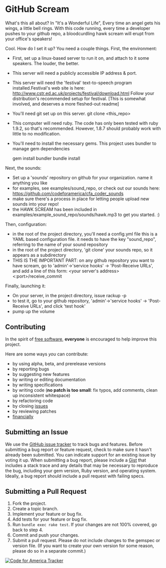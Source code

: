 # GitHub Scream

What's this all about?
In "It's a Wonderful Life", Every time an angel gets his wings, a little bell rings.
With this code running, every time a developer pushes to your github repo, a bloodcurdling hawk scream will erupt from your office's speakers!

Cool. How do I set it up?
You need a couple things. First, the environment:

* First, set up a linux-based server to run it on, and attach to it some speakers. The louder, the better.
* This server will need a publicly accessible IP address & port.
* This server will need the 'festival' text-to-speech program installed.Festival's web site is here: http://www.cstr.ed.ac.uk/projects/festival/download.html Follow your distribution's recommended setup for festival.
[This is somewhat involved, and deserves a more fleshed-out readme]
* You'll need git set up on this server.
    git clone <this_repo>
* This computer will need ruby. The code has only been tested with ruby 1.9.2, so that's recommended. However, 1.8.7 should probably work with little to no modification.
* You'll need to install the necessary gems. This project uses bundler to manage gem dependencies

    gem install bundler
    bundle install

Next, the sounds:
* Set up a 'sounds' repository on github for your organization. name it anything you like
* for examples, see examples/sound_repo, or check out our sounds here: https://github.com/codeforamerica/cfa_coder_sounds
* make sure there's a process in place for letting people upload new sounds into your repo!
* the HAWK SCREAM has been included in examples/example_sound_repo/sounds/hawk.mp3 to get you started. :)

Then, configuration:

* in the root of the project directory, you'll need a config.yml file this is a YAML based configuration file. it needs to have the key "sound_repo", referring to the name of your sound repository
* in the root of the project directory, 'git clone' your sounds repo, so it appears as a subdirectory
* THIS IS THE IMPORTANT PART: on any github repository you want to have scream, go to 'admin'->'service hooks' -> 'Post-Receive URLs', and add a line of this form:
		<your server's address><:port>/receive_commit

Finally, launching it:
* On your server, in the project directory, issue
  rackup -p <port>
* to test it, go to your github repository, 'admin'->'service hooks' -> 'Post-Receive URLs', and click 'test hook'
* pump up the volume

## Contributing
In the spirit of [free software][free-sw], **everyone** is encouraged to help
improve this project.

[free-sw]: http://www.fsf.org/licensing/essays/free-sw.html

Here are some ways *you* can contribute:

* by using alpha, beta, and prerelease versions
* by reporting bugs
* by suggesting new features
* by writing or editing documentation
* by writing specifications
* by writing code (**no patch is too small**: fix typos, add comments, clean up
  inconsistent whitespace)
* by refactoring code
* by closing [issues][]
* by reviewing patches
* [financially][]

[issues]: https://github.com/codeforamerica/Intersection/issues
[financially]: https://secure.codeforamerica.org/page/contribute

## <a name="issues"></a>Submitting an Issue
We use the [GitHub issue tracker][issues] to track bugs and features. Before
submitting a bug report or feature request, check to make sure it hasn't
already been submitted. You can indicate support for an existing issue by
voting it up. When submitting a bug report, please include a [Gist][] that
includes a stack trace and any details that may be necessary to reproduce the
bug, including your gem version, Ruby version, and operating system. Ideally, a
bug report should include a pull request with failing specs.

[gist]: https://gist.github.com/

## Submitting a Pull Request
1. Fork the project.
2. Create a topic branch.
3. Implement your feature or bug fix.
4. Add tests for your feature or bug fix.
5. Run `bundle exec rake test`. If your changes are not 100% covered, go back
   to step 4.
6. Commit and push your changes.
7. Submit a pull request. Please do not include changes to the gemspec or
   version file. (If you want to create your own version for some reason,
   please do so in a separate commit.)


[![Code for America Tracker](http://stats.codeforamerica.org/codeforamerica/github_scream.png)][tracker]

[tracker]: http://stats.codeforamerica.org/projects/github_scream
